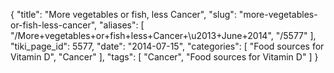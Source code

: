{
    "title": "More vegetables or fish, less Cancer",
    "slug": "more-vegetables-or-fish-less-cancer",
    "aliases": [
        "/More+vegetables+or+fish+less+Cancer+\u2013+June+2014",
        "/5577"
    ],
    "tiki_page_id": 5577,
    "date": "2014-07-15",
    "categories": [
        "Food sources for Vitamin D",
        "Cancer"
    ],
    "tags": [
        "Cancer",
        "Food sources for Vitamin D"
    ]
}